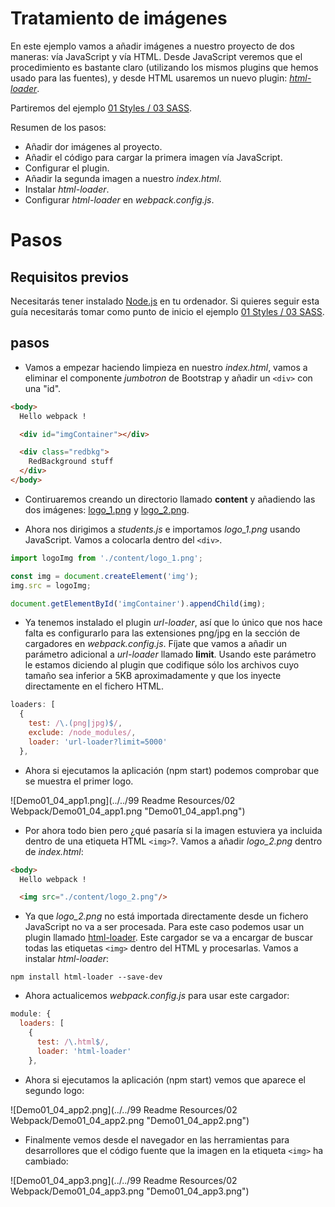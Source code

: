 # Tratamiento de imágenes

En este ejemplo vamos a añadir imágenes a nuestro proyecto de dos maneras: vía 
JavaScript y vía HTML. Desde JavaScript veremos que el procedimiento es bastante
claro (utilizando los mismos plugins que hemos usado para las fuentes), y desde
HTML usaremos un nuevo plugin: 
[*html-loader*](https://github.com/webpack/html-loader). 

Partiremos del ejemplo [01 Styles / 03 SASS](https://github.com/Lemoncode/webpack-1.x-by-sample/tree/master/01%20Styles/03%20SASS).

Resumen de los pasos:
 - Añadir dor imágenes al proyecto.
 - Añadir el código para cargar la primera imagen vía JavaScript.
 - Configurar el plugin.
 - Añadir la segunda imagen a nuestro *index.html*.
 - Instalar *html-loader*.
 - Configurar *html-loader* en *webpack.config.js*.


# Pasos

## Requisitos previos

Necesitarás tener instalado [Node.js](https://nodejs.org) en tu ordenador. Si quieres
seguir esta guía necesitarás tomar como punto de inicio el ejemplo
[01 Styles / 03 SASS](https://github.com/Lemoncode/webpack-1.x-by-sample/tree/master/01%20Styles/03%20SASS).  

## pasos

- Vamos a empezar haciendo limpieza en nuestro *index.html*, vamos a eliminar el
componente *jumbotron* de Bootstrap y añadir un `<div>` con una "id".

```html
<body>    
  Hello webpack !

  <div id="imgContainer"></div>

  <div class="redbkg">
    RedBackground stuff
  </div>
</body>
```

- Contiruaremos creando un directorio llamado **content** y añadiendo las dos imágenes:
[logo_1.png](https://github.com/Lemoncode/webpack-1.x-by-sample/blob/master/01%20Styles/04%20Handling%20Images/content/logo_1.png)
y
[logo_2.png](https://github.com/Lemoncode/webpack-1.x-by-sample/blob/master/01%20Styles/04%20Handling%20Images/content/logo_2.png).

- Ahora nos dirigimos a *students.js* e importamos *logo_1.png* usando JavaScript.
Vamos a colocarla dentro del `<div>`.


```javascript
import logoImg from './content/logo_1.png';

const img = document.createElement('img');
img.src = logoImg;

document.getElementById('imgContainer').appendChild(img);
```

- Ya tenemos instalado el plugin *url-loader*, así que lo único que nos hace falta es
configurarlo para las extensiones png/jpg en la sección de cargadores en 
*webpack.config.js*. Fíjate que vamos a añadir un parámetro adicional a *url-loader*
llamado **limit**. Usando este parámetro le estamos diciendo al plugin que codifique
sólo los archivos cuyo tamaño sea inferior a 5KB aproximadamente y que los inyecte
directamente en el fichero HTML.

```javascript
loaders: [
  {
    test: /\.(png|jpg)$/,
    exclude: /node_modules/,
    loader: 'url-loader?limit=5000'
  },			
```

- Ahora si ejecutamos la aplicación (npm start) podemos comprobar que se muestra
el primer logo.

![Demo01_04_app1.png](../../99 Readme Resources/02 Webpack/Demo01_04_app1.png "Demo01_04_app1.png")


- Por ahora todo bien pero ¿qué pasaría si la imagen estuviera ya incluida dentro
de una etiqueta HTML `<img>`?. Vamos a añadir *logo_2.png* dentro de *index.html*: 

```html
<body>
  Hello webpack !

  <img src="./content/logo_2.png"/>
```

- Ya que *logo_2.png* no está importada directamente desde un fichero JavaScript 
no va a ser procesada. Para este caso podemos usar un plugin llamado 
[html-loader](https://github.com/webpack/html-loader). Este cargador se va a encargar
de buscar todas las etiquetas `<img>` dentro del HTML y procesarlas.
Vamos a instalar *html-loader*: 


```
npm install html-loader --save-dev
```

- Ahora actualicemos *webpack.config.js* para usar este cargador:

```javascript
module: {
  loaders: [
    {			  
      test: /\.html$/,
      loader: 'html-loader'
    },
```

- Ahora si ejecutamos la aplicación (npm start) vemos que aparece el segundo logo:

![Demo01_04_app2.png](../../99 Readme Resources/02 Webpack/Demo01_04_app2.png "Demo01_04_app2.png")

- Finalmente vemos desde el navegador en las herramientas para desarrollores que el código fuente que 
la imagen en la etiqueta `<img>` ha cambiado:

![Demo01_04_app3.png](../../99 Readme Resources/02 Webpack/Demo01_04_app3.png "Demo01_04_app3.png")